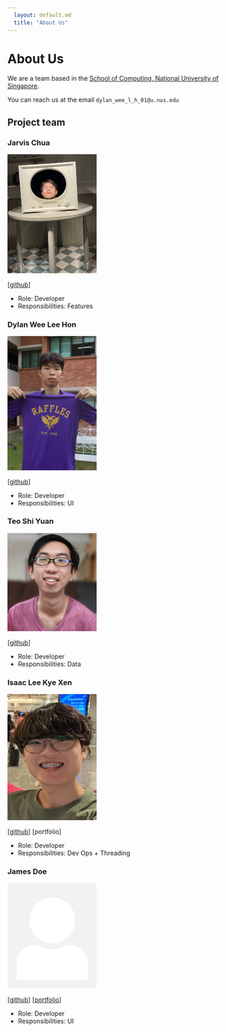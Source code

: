 ```yaml
---
  layout: default.md
  title: "About Us"
---
```


# About Us

We are a team based in the [School of Computing, National University of Singapore](http://www.comp.nus.edu.sg).

You can reach us at the email `dylan_wee_l_h_01@u.nus.edu`

## Project team

### Jarvis Chua

<img src="images/qwertyblob.png" width="200px">

[[github](https://github.com/Qwertyblob)]

* Role: Developer
* Responsibilities: Features

### Dylan Wee Lee Hon

<img src="images/wylandee.png" width="200px">

[[github](http://github.com/wylandee)]

* Role: Developer
* Responsibilities: UI

### Teo Shi Yuan

<img src="images/teoshiyuan.png" width="200px">

[[github](http://github.com/TeoShiYuan)]

* Role: Developer
* Responsibilities: Data

### Isaac Lee Kye Xen

<img src="images/ais555.png" width="200px">

[[github](http://github.com/ais555)]
[portfolio]

* Role: Developer
* Responsibilities: Dev Ops + Threading

### James Doe

<img src="images/johndoe.png" width="200px">

[[github](http://github.com/johndoe)]
[[portfolio](team/johndoe.md)]

* Role: Developer
* Responsibilities: UI
